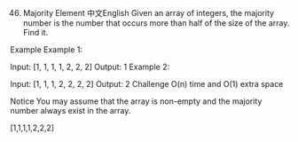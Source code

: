 46. Majority Element
中文English
Given an array of integers, the majority number is the number that occurs more than half of the size of the array. Find it.

Example
Example 1:

Input: [1, 1, 1, 1, 2, 2, 2]
Output: 1
Example 2:

Input: [1, 1, 1, 2, 2, 2, 2]
Output: 2
Challenge
O(n) time and O(1) extra space

Notice
You may assume that the array is non-empty and the majority number always exist in the array.

[1,1,1,1,2,2,2]


